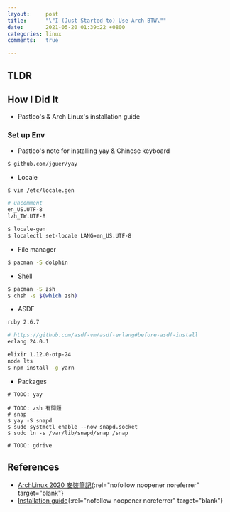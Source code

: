 ```yaml
---
layout:     post
title:      "\"I (Just Started to) Use Arch BTW\""
date:       2021-05-20 01:39:22 +0800
categories: linux
comments:   true

---
```

## TLDR

## How I Did It
- Pastleo's & Arch Linux's installation guide

### Set up Env
- Pastleo's note for installing yay & Chinese keyboard

```sh
$ github.com/jguer/yay
```

- Locale
```sh
$ vim /etc/locale.gen

# uncomment
en_US.UTF-8
lzh_TW.UTF-8

$ locale-gen
$ localectl set-locale LANG=en_US.UTF-8
```

- File manager
```sh
$ pacman -S dolphin
```

- Shell
```sh
$ pacman -S zsh
$ chsh -s $(which zsh)
```

- ASDF
```sh
ruby 2.6.7

# https://github.com/asdf-vm/asdf-erlang#before-asdf-install
erlang 24.0.1

elixir 1.12.0-otp-24
node lts
$ npm install -g yarn
```

- Packages
```
# TODO: yay

# TODO: zsh 有問題
# snap
$ yay -S snapd
$ sudo systmctl enable --now snapd.socket
$ sudo ln -s /var/lib/snapd/snap /snap

# TODO: gdrive
```


## References
- [ArchLinux 2020 安裝筆記](https://pastleo.me/post/20200719-archlinux-installation){:rel="nofollow noopener noreferrer" target="blank"}
- [Installation guide](https://wiki.archlinux.org/title/installation_guide){:rel="nofollow noopener noreferrer" target="blank"}
